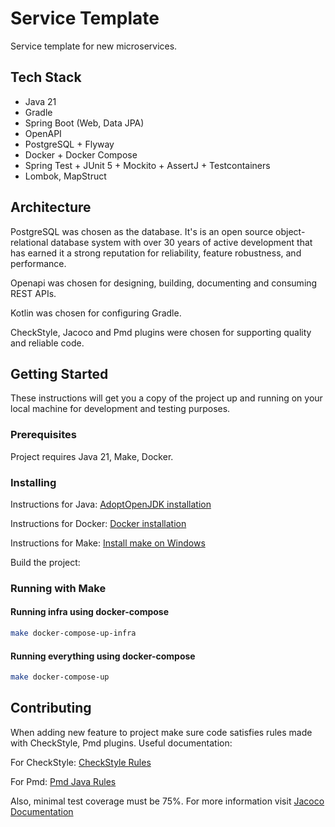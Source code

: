 # Service Template

Service template for new microservices.

## Tech Stack

- Java 21
- Gradle
- Spring Boot (Web, Data JPA)
- OpenAPI
- PostgreSQL + Flyway
- Docker + Docker Compose
- Spring Test + JUnit 5 + Mockito + AssertJ + Testcontainers
- Lombok, MapStruct

## Architecture

PostgreSQL was chosen as the database. It's is an open source object-relational database system with over 30 years of
active development that has earned it a strong reputation for reliability, feature robustness, and performance.

Openapi was chosen for designing, building, documenting and consuming REST APIs.

Kotlin was chosen for configuring Gradle.

CheckStyle, Jacoco and Pmd plugins were chosen for supporting quality and reliable code.

## Getting Started

These instructions will get you a copy of the project up and running on your local machine for development and testing purposes.

### Prerequisites

Project requires Java 21, Make, Docker.

### Installing

Instructions for Java: [AdoptOpenJDK installation](https://adoptopenjdk.net/installation.html?variant=openjdk11)

Instructions for Docker: [Docker installation](https://docs.docker.com/v17.12/install/)

Instructions for Make: [Install make on Windows](http://gnuwin32.sourceforge.net/packages/make.htm)

Build the project:

### Running with Make

#### Running infra using docker-compose

```bash
make docker-compose-up-infra
```

#### Running everything using docker-compose 

```bash
make docker-compose-up
```

## Contributing

When adding new feature to project make sure code satisfies rules made with CheckStyle, Pmd plugins.
Useful documentation:

For CheckStyle: [CheckStyle Rules](https://checkstyle.sourceforge.io/config_coding.html)

For Pmd: [Pmd Java Rules](https://pmd.github.io/pmd-6.20.0/pmd_rules_java_codestyle.html#shortvariable)

Also, minimal test coverage must be 75%. For more information visit
[Jacoco Documentation](https://www.jacoco.org/jacoco/trunk/doc/)
